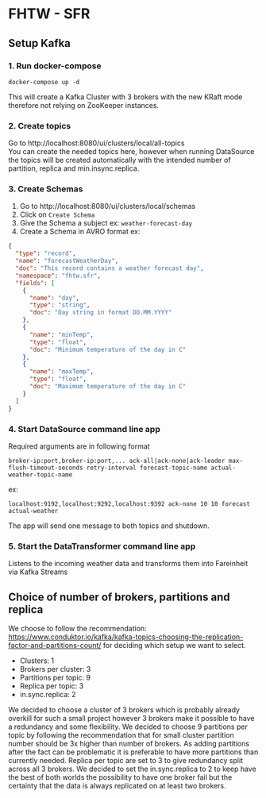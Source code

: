 # FHTW - SFR

## Setup Kafka

### 1. Run docker-compose
```
docker-compose up -d
````

This will create a Kafka Cluster with 3 brokers with the new KRaft mode therefore not relying on ZooKeeper instances.

### 2. Create topics

Go to http://localhost:8080/ui/clusters/local/all-topics  
You can create the needed topics here, however when running DataSource the topics will be created automatically with the intended number of partition, replica and min.insync.replica.

### 3. Create Schemas

1. Go to http://localhost:8080/ui/clusters/local/schemas
2. Click on `Create Schema`
2. Give the Schema a subject ex: `weather-forecast-day`
3. Create a Schema in AVRO format ex:
```JSON
{
  "type": "record",
  "name": "forecastWeatherDay",
  "doc": "This record contains a weather forecast day",
  "namespace": "fhtw.sfr",
  "fields": [
    {
      "name": "day",
      "type": "string",
      "doc": "Day string in format DD.MM.YYYY"
    },
    {
      "name": "minTemp",
      "type": "float",
      "doc": "Minimum temperature of the day in C"
    },
    {
      "name": "maxTemp",
      "type": "float",
      "doc": "Maximum temperature of the day in C"
    }
  ]
}
```

### 4. Start DataSource command line app

Required arguments are in following format
```
broker-ip:port,broker-ip:port,... ack-all|ack-none|ack-leader max-flush-timeout-seconds retry-interval forecast-topic-name actual-weather-topic-name
```
ex:
```
localhost:9192,localhost:9292,localhost:9392 ack-none 10 10 forecast actual-weather
```

The app will send one message to both topics and shutdown.

### 5. Start the DataTransformer command line app
Listens to the incoming weather data and transforms them into Fareinheit via Kafka Streams

## Choice of number of brokers, partitions and replica

We choose to follow the recommendation: https://www.conduktor.io/kafka/kafka-topics-choosing-the-replication-factor-and-partitions-count/ for deciding which setup we want to select.

 - Clusters: 1
 - Brokers per cluster: 3
 - Partitions per topic: 9
 - Replica per topic: 3
 - in.sync.replica: 2 

We decided to choose a cluster of 3 brokers which is probably already overkill for such a small project however 3 brokers make it possible to have a redundancy and some flexibility.
We decided to choose 9 partitions per topic by following the recommendation that for small cluster partition number should be 3x higher than number of brokers. As adding partitions after the fact can be problematic it is preferable to have more partitions than currently needed.
Replica per topic are set to 3 to give redundancy split across all 3 brokers.
We decided to set the in.sync.replica to 2 to keep have the best of both worlds the possibility to have one broker fail but the certainty that the data is always replicated on at least two brokers.